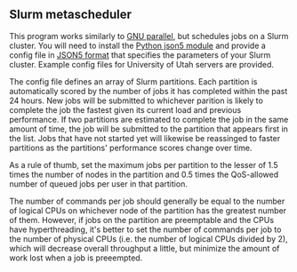 <!-- vim: set textwidth=80 colorcolumn=81 : -->

## Slurm metascheduler

This program works similarly to
[GNU parallel](https://www.gnu.org/software/parallel/), but schedules jobs on a
Slurm cluster. You will need to install the
[Python json5 module](https://pypi.org/project/json5/) and provide a config file
in [JSON5 format](https://json5.org/) that specifies the parameters of your
Slurm cluster. Example config files for University of Utah servers are provided.

The config file defines an array of Slurm partitions. Each partition is
automatically scored by the number of jobs it has completed within the past 24
hours. New jobs will be submitted to whichever parition is likely to complete
the job the fastest given its current load and previous performance. If two
partitions are estimated to complete the job in the same amount of time, the job
will be submitted to the partition that appears first in the list. Jobs that
have not started yet will likewise be reassinged to faster partitions as the
partitions' performance scores change over time.

As a rule of thumb, set the maximum jobs per partition to the lesser of 1.5
times the number of nodes in the partition and 0.5 times the QoS-allowed number
of queued jobs per user in that partition.

The number of commands per job should generally be equal to the number of
logical CPUs on whichever node of the partition has the greatest number of them.
However, if jobs on the partition are preemptable and the CPUs have
hyperthreading, it's better to set the number of commands per job to the number
of physical CPUs (i.e. the number of logical CPUs divided by 2), which will
decrease overall throughput a little, but minimize the amount of work lost when
a job is preeempted.
